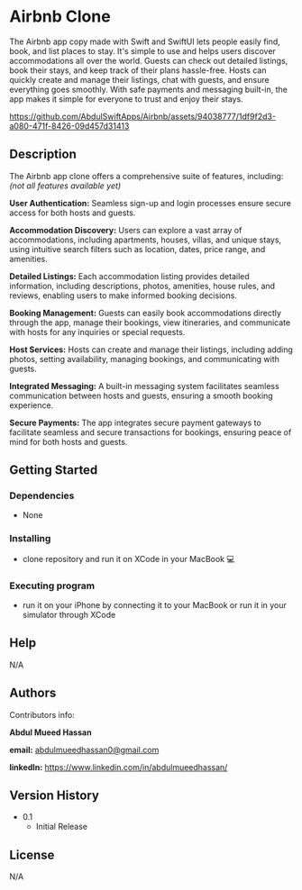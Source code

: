 # Airbnb Clone

The Airbnb app copy made with Swift and SwiftUI lets people easily find, book, and list places to stay. It's simple to use and helps users discover accommodations all over the world. Guests can check out detailed listings, book their stays, and keep track of their plans hassle-free. Hosts can quickly create and manage their listings, chat with guests, and ensure everything goes smoothly. With safe payments and messaging built-in, the app makes it simple for everyone to trust and enjoy their stays.

https://github.com/AbdulSwiftApps/Airbnb/assets/94038777/1df9f2d3-a080-471f-8426-09d457d31413

## Description

The Airbnb app clone offers a comprehensive suite of features, including: *(not all features available yet)*

**User Authentication:** Seamless sign-up and login processes ensure secure access for both hosts and guests.

**Accommodation Discovery:** Users can explore a vast array of accommodations, including apartments, houses, villas, and unique stays, using intuitive search filters such as location, dates, price range, and amenities.

**Detailed Listings:** Each accommodation listing provides detailed information, including descriptions, photos, amenities, house rules, and reviews, enabling users to make informed booking decisions.

**Booking Management:** Guests can easily book accommodations directly through the app, manage their bookings, view itineraries, and communicate with hosts for any inquiries or special requests.

**Host Services:** Hosts can create and manage their listings, including adding photos, setting availability, managing bookings, and communicating with guests.

**Integrated Messaging:** A built-in messaging system facilitates seamless communication between hosts and guests, ensuring a smooth booking experience.

**Secure Payments:** The app integrates secure payment gateways to facilitate seamless and secure transactions for bookings, ensuring peace of mind for both hosts and guests.


## Getting Started

### Dependencies

* None

### Installing

* clone repository and run it on XCode in your MacBook 💻

### Executing program

* run it on your iPhone by connecting it to your MacBook or run it in your simulator through XCode

## Help

N/A

## Authors

Contributors info:

**Abdul Mueed Hassan**

**email:** abdulmueedhassan0@gmail.com

**linkedIn:** https://www.linkedin.com/in/abdulmueedhassan/

## Version History
* 0.1
    * Initial Release

## License

N/A
